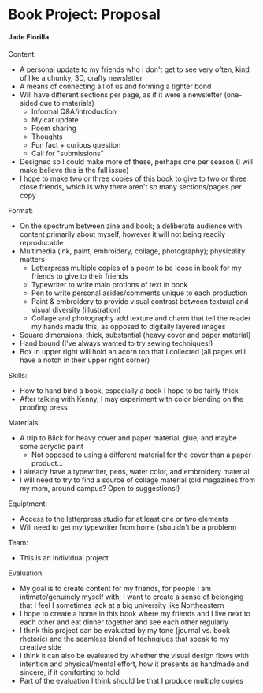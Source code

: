 # Book Project: Proposal

#### Jade Fiorilla

Content:

* A personal update to my friends who I don't get to see very often, kind of like a chunky, 3D, crafty newsletter
* A means of connecting all of us and forming a tighter bond
* Will have different sections per page, as if it were a newsletter (one-sided due to materials)
	* Informal Q&A/introduction
	* My cat update
	* Poem sharing
	* Thoughts
	* Fun fact + curious question 
	* Call for "submissions" 
* Designed so I could make more of these, perhaps one per season (I will make believe this is the fall issue)
* I hope to make two or three copies of this book to give to two or three close friends, which is why there aren't so many sections/pages per copy

Format:

* On the spectrum between zine and book; a deliberate audience with content primarily about myself, however it will not being readily reproducable
* Multimedia (ink, paint, embroidery, collage, photography); physicality matters
	* Letterpress multiple copies of a poem to be loose in book for my friends to give to their friends
	* Typewriter to write main protions of text in book
	* Pen to write personal asides/comments unique to each production
	* Paint & embroidery to provide visual contrast between textural and visual diversity (illustration)
	* Collage and photography add texture and charm that tell the reader my hands made this, as opposed to digitally layered images 
* Square dimensions, thick, substantial (heavy cover and paper material)
* Hand bound (I've always wanted to try sewing techniques!)
* Box in upper right will hold an acorn top that I collected (all pages will have a notch in their upper right corner)

Skills:

* How to hand bind a book, especially a book I hope to be fairly thick
* After talking with Kenny, I may experiment with color blending on the proofing press 

Materials:

* A trip to Blick for heavy cover and paper material, glue, and maybe some acryclic paint
	* Not opposed to using a different material for the cover than a paper product...
* I already have a typewriter, pens, water color, and embroidery material 
* I will need to try to find a source of collage material (old magazines from my mom, around campus? Open to suggestions!) 

Equiptment:

* Access to the letterpress studio for at least one or two elements 
* Will need to get my typewriter from home (shouldn't be a problem)

Team:

* This is an individual project

Evaluation:

* My goal is to create content for my friends, for people I am intimate/genuinely myself with; I want to create a sense of belonging that I feel I sometimes lack at a big university like Northeastern 
* I hope to create a home in this book where my friends and I live next to each other and eat dinner together and see each other regularly
* I think this project can be evaluated by my tone (journal vs. book rhetoric) and the seamless blend of technqiues that speak to my creative side
* I think it can also be evaluated by whether the visual design flows with intention and physical/mental effort, how it presents as handmade and sincere, if it comforting to hold
* Part of the evaluation I think should be that I produce multiple copies


 